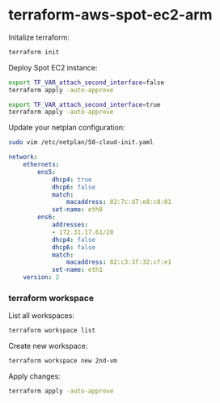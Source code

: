 # terraform-aws-spot-ec2-arm

Initalize terraform:
```bash
terraform init
```

Deploy Spot EC2 instance:
```bash
export TF_VAR_attach_second_interface=false
terraform apply -auto-approve

export TF_VAR_attach_second_interface=true
terraform apply -auto-approve
```

Update your netplan configuration:
```bash
sudo vim /etc/netplan/50-cloud-init.yaml
```
```yaml
network:
    ethernets:
        ens5:
            dhcp4: true
            dhcp6: false
            match:
                macaddress: 02:7c:d7:e8:c8:01
            set-name: eth0
        ens6:
            addresses:
            - 172.31.17.61/20
            dhcp4: false
            dhcp6: false
            match:
                macaddress: 02:c3:3f:32:cf:e1
            set-name: eth1
    version: 2
```


### terraform workspace

List all workspaces:
```bash
terraform workspace list
```

Create new workspace:
```bash
terraform workspace new 2nd-vm
```

Apply changes:
```bash
terraform apply -auto-approve
```

